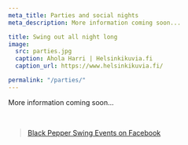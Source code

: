 ```yaml
---
meta_title: Parties and social nights
meta_description: More information coming soon...

title: Swing out all night long
image:
  src: parties.jpg
  caption: Ahola Harri | Helsinkikuvia.fi
  caption_url: https://www.helsinkikuvia.fi/

permalink: "/parties/"
---
```


More information coming soon...

<div class="t60 b60">&nbsp;</div>

<div class="fb-page" data-href="https://www.facebook.com/blackpepperswing/" data-tabs="events" data-width="320" data-height="480" data-small-header="true" data-adapt-container-width="true" data-hide-cover="false" data-show-facepile="true"><blockquote cite="https://www.facebook.com/blackpepperswing/" class="fb-xfbml-parse-ignore"><a href="https://www.facebook.com/blackpepperswing/">Black Pepper Swing Events on Facebook</a></blockquote></div>
